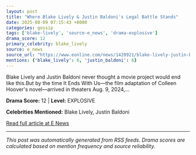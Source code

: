 ```yaml
---
layout: post
title: "Where Blake Lively & Justin Baldoni's Legal Battle Stands"
date: 2025-08-09 07:15:43 +0000
categories: gossip
tags: ['blake-lively', 'source-e_news', 'drama-explosive']
drama_score: 12
primary_celebrity: blake_lively
source: e_news
source_url: "https://www.eonline.com/news/1420921/blake-lively-justin-baldonis-legal-battle-update?cmpid=rss-syndicate-genericrss-us-top_stories"
mentions: {'blake_lively': 6, 'justin_baldoni': 6}
---
```


Blake Lively and Justin Baldoni never thought a movie project would end like this.But by the time It Ends With Us—the film adaptation of Colleen Hoover's novel—arrived in theaters Aug. 9, 2024,...

**Drama Score:** 12 | **Level:** EXPLOSIVE

**Celebrities Mentioned:** Blake Lively, Justin Baldoni

[Read full article at E News](https://www.eonline.com/news/1420921/blake-lively-justin-baldonis-legal-battle-update?cmpid=rss-syndicate-genericrss-us-top_stories)

---
*This post was automatically generated from RSS feeds. Drama scores are calculated based on mention frequency and source reliability.*
